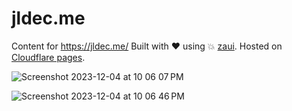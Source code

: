 # jldec.me
Content for https://jldec.me/
Built with ❤️ using 💥 [zaui](https://github.com/zeroasiccorp/zaui).
Hosted on [Cloudflare pages](https://pages.cloudflare.com).

![Screenshot 2023-12-04 at 10 06 07 PM](https://github.com/jldec/jldec.me/assets/849592/a448b716-525e-4874-9266-760c4606d715)

![Screenshot 2023-12-04 at 10 06 46 PM](https://github.com/jldec/jldec.me/assets/849592/1376b34c-1901-4f6f-9f80-8fe7cc3cea84)
